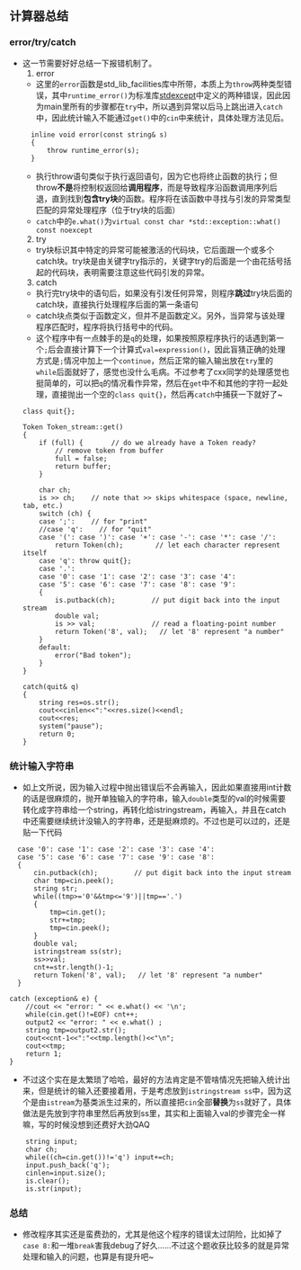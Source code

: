 ## 计算器总结
### error/try/catch
* 这一节需要好好总结一下报错机制了。
  1. error
    * 这里的`error`函数是std_lib_facilities库中所带，本质上为`throw`两种类型错误，其中`runtime_error()`为标准库[stdexcept](https://blog.csdn.net/qingdujun/article/details/75195061?ops_request_misc=%257B%2522request%255Fid%2522%253A%2522166567571516782427457796%2522%252C%2522scm%2522%253A%252220140713.130102334..%2522%257D&request_id=166567571516782427457796&biz_id=0&utm_medium=distribute.pc_search_result.none-task-blog-2~all~sobaiduend~default-1-75195061-null-null.142^v56^pc_search_v3,201^v3^add_ask&utm_term=stdexcept&spm=1018.2226.3001.4187)中定义的两种错误，因此因为main里所有的步骤都在`try`中，所以遇到异常以后马上跳出进入`catch`中，因此统计输入不能通过`get()`中的`cin`中来统计，具体处理方法见后。
    ```
      inline void error(const string& s)
      {
          throw runtime_error(s);
      }
    ```
    * 执行throw语句类似于执行返回语句，因为它也将终止函数的执行；但throw**不是**将控制权返回给**调用程序**，而是导致程序沿函数调用序列后退，直到找到**包含try块**的函数。程序将在该函数中寻找与引发的异常类型匹配的异常处理程序（位于try块的后面）
    * `catch`中的`e.what()`为`virtual const char *std::exception::what() const noexcept`
  2. try
    * try块标识其中特定的异常可能被激活的代码块，它后面跟一个或多个catch块。try块是由关键字try指示的，关键字try的后面是一个由花括号括起的代码块，表明需要注意这些代码引发的异常。
  3. catch
    * 执行完try块中的语句后，如果没有引发任何异常，则程序**跳过**try块后面的catch块，直接执行处理程序后面的第一条语句
    * catch块点类似于函数定义，但并不是函数定义。另外，当异常与该处理程序匹配时，程序将执行括号中的代码。
    * 这个程序中有一点棘手的是`q`的处理，如果按照原程序执行的话遇到第一个`;`后会直接计算下一个计算式`val=expression()`，因此盲猜正确的处理方式是`;`情况中加上一个`continue`，然后正常的输入输出放在`try`里的`while`后面就好了，感觉也没什么毛病。不过参考了cxx同学的处理感觉也挺简单的，可以把`q`的情况看作异常，然后在`get`中不和其他的字符一起处理，直接抛出一个空的`class quit{}`，然后再`catch`中捕获一下就好了~
    ```
    class quit{};

    Token Token_stream::get()
    {
        if (full) {       // do we already have a Token ready?
            // remove token from buffer
            full = false;
            return buffer;
        }

        char ch;
        is >> ch;    // note that >> skips whitespace (space, newline, tab, etc.)
        switch (ch) {
        case ';':    // for "print"
        //case 'q':    // for "quit"
        case '(': case ')': case '+': case '-': case '*': case '/':
            return Token(ch);        // let each character represent itself
        case 'q': throw quit{};
        case '.':
        case '0': case '1': case '2': case '3': case '4':
        case '5': case '6': case '7': case '8': case '9':
        {
            is.putback(ch);         // put digit back into the input stream
            double val;
            is >> val;              // read a floating-point number
            return Token('8', val);   // let '8' represent "a number"
        }
        default:
            error("Bad token");
        }
    }

    catch(quit& q)
    {
        string res=os.str();
        cout<<cinlen<<":"<<res.size()<<endl;
        cout<<res;
        system("pause");
        return 0;
    }
    ```
### 统计输入字符串
* 如上文所说，因为输入过程中抛出错误后不会再输入，因此如果直接用int计数的话是很麻烦的，抛开单独输入的字符串，输入`double`类型的val的时候需要转化成字符串给一个string，再转化给istringstream，再输入，并且在catch中还需要继续统计没输入的字符串，还是挺麻烦的。不过也是可以过的，还是贴一下代码
```
  case '0': case '1': case '2': case '3': case '4':
  case '5': case '6': case '7': case '9': case '8':
  {
      cin.putback(ch);         // put digit back into the input stream
      char tmp=cin.peek();
      string str;
      while((tmp>='0'&&tmp<='9')||tmp=='.')
      {
          tmp=cin.get();
          str+=tmp;
          tmp=cin.peek();
      }
      double val;
      istringstream ss(str);
      ss>>val;
      cnt+=str.length()-1;
      return Token('8', val);   // let '8' represent "a number"
  }
```
```
catch (exception& e) {
    //cout << "error: " << e.what() << '\n';
    while(cin.get()!=EOF) cnt++;
    output2 << "error: " << e.what() ;
    string tmp=output2.str();
    cout<<cnt-1<<":"<<tmp.length()<<"\n";
    cout<<tmp;
    return 1;
}
```
* 不过这个实在是太繁琐了哈哈，最好的方法肯定是不管啥情况先把输入统计出来，但是统计的输入还要接着用，于是考虑放到`istringstream ss`中，因为这个是由`istream`为基类派生过来的，所以直接把`cin`全部**替换**为`ss`就好了，具体做法是先放到字符串里然后再放到ss里，其实和上面输入val的步骤完全一样嘛，写的时候没想到还费好大劲QAQ
```
    string input;
    char ch;
    while((ch=cin.get())!='q') input+=ch;
    input.push_back('q');
    cinlen=input.size();
    is.clear();
    is.str(input);
```
### 总结
* 修改程序其实还是蛮费劲的，尤其是他这个程序的错误太过阴险，比如掉了`case 8:`和一堆`break`害我debug了好久......不过这个题收获比较多的就是异常处理和输入的问题，也算是有提升吧~